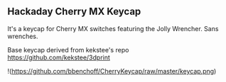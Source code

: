 ## Hackaday Cherry MX Keycap

It's a keycap for Cherry MX switches featuring the Jolly Wrencher. Sans wrenches.

Base keycap derived from kekstee's repo https://github.com/kekstee/3dprint

!(https://github.com/bbenchoff/CherryKeycap/raw/master/keycap.png)
